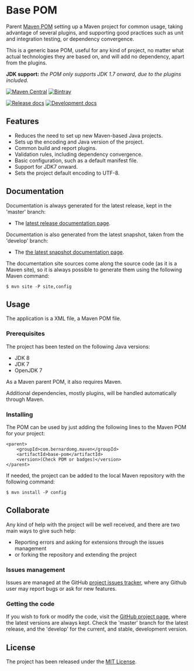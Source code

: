 # Base POM

Parent [Maven POM][maven-pom-intro] setting up a Maven project for common usage, taking advantage of several plugins, and supporting good practices such as unit and integration testing, or dependency convergence.

This is a generic base POM, useful for any kind of project, no matter what actual technologies they are based on, and will add no dependency, apart from the plugins.

**JDK support:** *the POM only supports JDK 1.7 onward, due to the plugins included.*

[![Maven Central](https://img.shields.io/maven-central/v/com.bernardomg.maven/base-pom.svg)][maven-repo]
[![Bintray](https://api.bintray.com/packages/bernardo-mg/maven/base-pom/images/download.svg)][bintray-repo]

[![Release docs](https://img.shields.io/badge/docs-release-blue.svg)][site-release]
[![Development docs](https://img.shields.io/badge/docs-develop-blue.svg)][site-develop]

## Features

- Reduces the need to set up new Maven-based Java projects.
- Sets up the encoding and Java version of the project.
- Common build and report plugins.
- Validation rules, including dependency convergence.
- Basic configuration, such as a default manifest file.
- Support for JDK7 onward.
- Sets the project default encoding to UTF-8.

## Documentation

Documentation is always generated for the latest release, kept in the 'master' branch:

- The [latest release documentation page][site-release].

Documentation is also generated from the latest snapshot, taken from the 'develop' branch:

- The [the latest snapshot documentation page][site-develop].

The documentation site sources come along the source code (as it is a Maven site), so it is always possible to generate them using the following Maven command:

```
$ mvn site -P site,config
```

## Usage

The application is a XML file, a Maven POM file.

### Prerequisites

The project has been tested on the following Java versions:
* JDK 8
* JDK 7
* OpenJDK 7

As a Maven parent POM, it also requires Maven.

Additional dependencies, mostly plugins, will be handled automatically through Maven.

### Installing

The POM can be used by just adding the following lines to the Maven POM for your project:

```
<parent>
    <groupId>com.bernardomg.maven</groupId>
    <artifactId>base-pom</artifactId>
    <version>(Check POM or badges)</version>
</parent>
```

If needed, the project can be added to the local Maven repository with the following command:

```
$ mvn install -P config
```

## Collaborate

Any kind of help with the project will be well received, and there are two main ways to give such help:

- Reporting errors and asking for extensions through the issues management
- or forking the repository and extending the project

### Issues management

Issues are managed at the GitHub [project issues tracker][issues], where any Github user may report bugs or ask for new features.

### Getting the code

If you wish to fork or modify the code, visit the [GitHub project page][scm], where the latest versions are always kept. Check the 'master' branch for the latest release, and the 'develop' for the current, and stable, development version.

## License

The project has been released under the [MIT License][license].

[maven-pom-intro]: https://maven.apache.org/guides/introduction/introduction-to-the-pom.html#Project_Inheritance

[bintray-repo]: https://bintray.com/bernardo-mg/maven/base-pom/view
[maven-repo]: http://mvnrepository.com/artifact/com.bernardomg.maven/base-pom
[issues]: https://github.com/Bernardo-MG/base-pom/issues
[license]: http://www.opensource.org/licenses/mit-license.php
[scm]: https://github.com/Bernardo-MG/base-pom
[site-develop]: http://docs.wandrell.com/development/maven/base-pom
[site-release]: http://docs.wandrell.com/maven/base-pom
